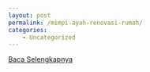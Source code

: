 ```yaml
---
layout: post
permalink: /mimpi-ayah-renovasi-rumah/
categories:
    - Uncategorized
---
```


[Baca Selengkapnya](/05)